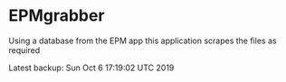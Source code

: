 # EPMgrabber
Using a database from the EPM app this application scrapes the files as required


Latest backup: Sun Oct 6 17:19:02 UTC 2019
